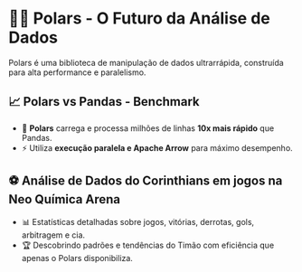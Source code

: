 # 🐻‍❄️ Polars - O Futuro da Análise de Dados  
Polars é uma biblioteca de manipulação de dados ultrarrápida, construída para alta performance e paralelismo.  

## 📈 Polars vs Pandas - Benchmark  
- 🚀 **Polars** carrega e processa milhões de linhas **10x mais rápido** que Pandas.  
- ⚡ Utiliza **execução paralela e Apache Arrow** para máximo desempenho.  

## ⚽ Análise de Dados do Corinthians em jogos na Neo Química Arena
- 📊 Estatísticas detalhadas sobre jogos, vitórias, derrotas, gols, arbitragem e cia. 
- 🏆 Descobrindo padrões e tendências do Timão com eficiência que apenas o Polars disponibiliza. 
